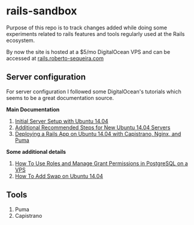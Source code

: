 # rails-sandbox

Purpose of this repo is to track changes added while doing some experiments related to rails features and tools regularly used at the Rails ecosystem.

By now the site is hosted at a $5/mo DigitalOcean VPS and can be accessed at [rails.roberto-sequeira.com](http://rails.roberto-sequeira.com)

## Server configuration

For server configuration I followed some DigitalOcean's tutorials which seems to be a great documentation source.

**Main Documentation**

  1. [Initial Server Setup with Ubuntu 14.04](https://www.digitalocean.com/community/tutorials/initial-server-setup-with-ubuntu-14-04)
  2. [Additional Recommended Steps for New Ubuntu 14.04 Servers](https://www.digitalocean.com/community/tutorials/additional-recommended-steps-for-new-ubuntu-14-04-servers)
  3. [Deploying a Rails App on Ubuntu 14.04 with Capistrano, Nginx, and Puma](https://www.digitalocean.com/community/tutorials/deploying-a-rails-app-on-ubuntu-14-04-with-capistrano-nginx-and-puma)

**Some additional details**

  1. [How To Use Roles and Manage Grant Permissions in PostgreSQL on a VPS](https://www.digitalocean.com/community/tutorials/how-to-use-roles-and-manage-grant-permissions-in-postgresql-on-a-vps--2)
  2. [How To Add Swap on Ubuntu 14.04](https://www.digitalocean.com/community/tutorials/how-to-add-swap-on-ubuntu-14-04)

## Tools

1. Puma
2. Capistrano
